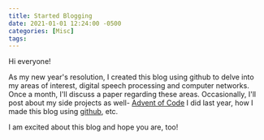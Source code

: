 ```yaml
---
title: Started Blogging 
date: 2021-01-01 12:24:00 -0500
categories: [Misc]
tags: 
---
```

Hi everyone! 

As my new year's resolution, I created this blog using github to delve into my areas of interest, digital speech processing and computer networks. Once a month, I'll discuss a paper regarding these areas. Occasionally, I'll post about my side projects as well- <a href=https://adventofcode.com/2020/about/>Advent of Code</a> I did last year, how I made this blog using <a href=https://pages.github.com/>github</a>, etc. 

I am excited about this blog and hope you are, too! 



